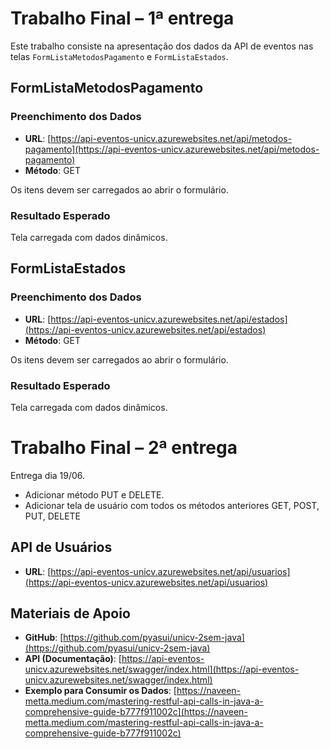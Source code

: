# Trabalho Final – 1ª entrega

Este trabalho consiste na apresentação dos dados da API de eventos nas telas `FormListaMetodosPagamento` e `FormListaEstados`.

## FormListaMetodosPagamento

### Preenchimento dos Dados

- **URL**: [https://api-eventos-unicv.azurewebsites.net/api/metodos-pagamento](https://api-eventos-unicv.azurewebsites.net/api/metodos-pagamento)
- **Método**: GET

Os itens devem ser carregados ao abrir o formulário.

### Resultado Esperado

Tela carregada com dados dinâmicos.

## FormListaEstados

### Preenchimento dos Dados

- **URL**: [https://api-eventos-unicv.azurewebsites.net/api/estados](https://api-eventos-unicv.azurewebsites.net/api/estados)
- **Método**: GET

Os itens devem ser carregados ao abrir o formulário.

### Resultado Esperado

Tela carregada com dados dinâmicos.

# Trabalho Final – 2ª entrega

Entrega dia 19/06.

- Adicionar método PUT e DELETE.
- Adicionar tela de usuário com todos os métodos anteriores GET, POST, PUT, DELETE

## API de Usuários

- **URL**: [https://api-eventos-unicv.azurewebsites.net/api/usuarios](https://api-eventos-unicv.azurewebsites.net/api/usuarios)

## Materiais de Apoio

- **GitHub**: [https://github.com/pyasui/unicv-2sem-java](https://github.com/pyasui/unicv-2sem-java)
- **API (Documentação)**: [https://api-eventos-unicv.azurewebsites.net/swagger/index.html](https://api-eventos-unicv.azurewebsites.net/swagger/index.html)
- **Exemplo para Consumir os Dados**: [https://naveen-metta.medium.com/mastering-restful-api-calls-in-java-a-comprehensive-guide-b777f911002c](https://naveen-metta.medium.com/mastering-restful-api-calls-in-java-a-comprehensive-guide-b777f911002c)
